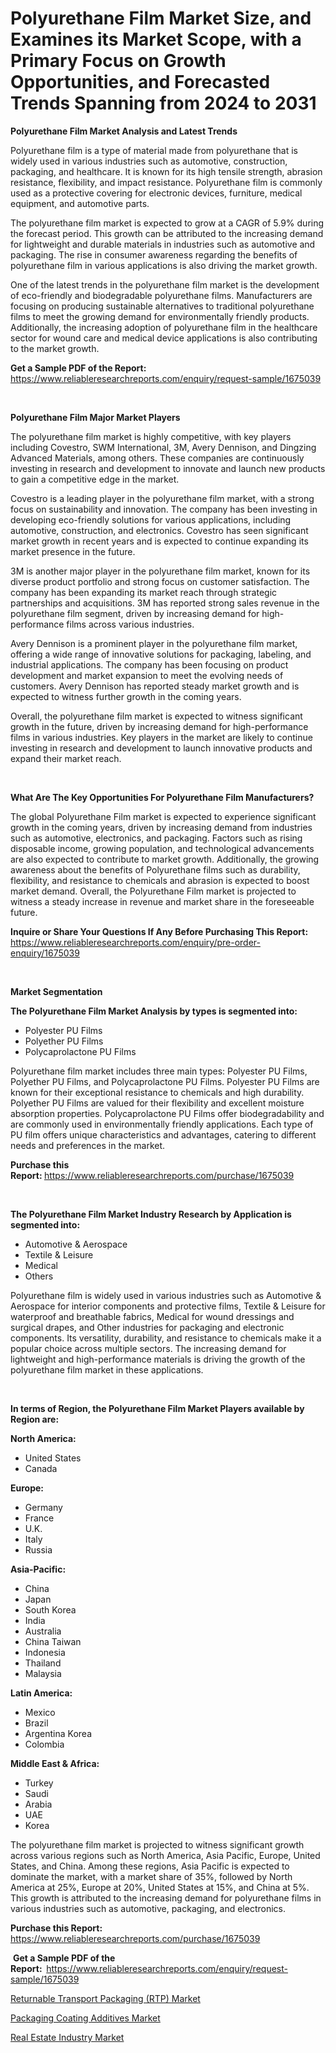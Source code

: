 <p><h1>Polyurethane Film Market Size, and Examines its Market Scope, with a Primary Focus on Growth Opportunities, and Forecasted Trends Spanning from 2024 to 2031</h1></p><p><strong>Polyurethane Film Market Analysis and Latest Trends</strong></p>
<p><p>Polyurethane film is a type of material made from polyurethane that is widely used in various industries such as automotive, construction, packaging, and healthcare. It is known for its high tensile strength, abrasion resistance, flexibility, and impact resistance. Polyurethane film is commonly used as a protective covering for electronic devices, furniture, medical equipment, and automotive parts.</p><p>The polyurethane film market is expected to grow at a CAGR of 5.9% during the forecast period. This growth can be attributed to the increasing demand for lightweight and durable materials in industries such as automotive and packaging. The rise in consumer awareness regarding the benefits of polyurethane film in various applications is also driving the market growth.</p><p>One of the latest trends in the polyurethane film market is the development of eco-friendly and biodegradable polyurethane films. Manufacturers are focusing on producing sustainable alternatives to traditional polyurethane films to meet the growing demand for environmentally friendly products. Additionally, the increasing adoption of polyurethane film in the healthcare sector for wound care and medical device applications is also contributing to the market growth.</p></p>
<p><strong>Get a Sample PDF of the Report:&nbsp;</strong> <a href="https://www.reliableresearchreports.com/enquiry/request-sample/1675039">https://www.reliableresearchreports.com/enquiry/request-sample/1675039</a></p>
<p>&nbsp;</p>
<p><strong>Polyurethane Film Major Market Players</strong></p>
<p><p>The polyurethane film market is highly competitive, with key players including Covestro, SWM International, 3M, Avery Dennison, and Dingzing Advanced Materials, among others. These companies are continuously investing in research and development to innovate and launch new products to gain a competitive edge in the market.</p><p>Covestro is a leading player in the polyurethane film market, with a strong focus on sustainability and innovation. The company has been investing in developing eco-friendly solutions for various applications, including automotive, construction, and electronics. Covestro has seen significant market growth in recent years and is expected to continue expanding its market presence in the future.</p><p>3M is another major player in the polyurethane film market, known for its diverse product portfolio and strong focus on customer satisfaction. The company has been expanding its market reach through strategic partnerships and acquisitions. 3M has reported strong sales revenue in the polyurethane film segment, driven by increasing demand for high-performance films across various industries.</p><p>Avery Dennison is a prominent player in the polyurethane film market, offering a wide range of innovative solutions for packaging, labeling, and industrial applications. The company has been focusing on product development and market expansion to meet the evolving needs of customers. Avery Dennison has reported steady market growth and is expected to witness further growth in the coming years.</p><p>Overall, the polyurethane film market is expected to witness significant growth in the future, driven by increasing demand for high-performance films in various industries. Key players in the market are likely to continue investing in research and development to launch innovative products and expand their market reach.</p></p>
<p>&nbsp;</p>
<p><strong>What Are The Key Opportunities For Polyurethane Film Manufacturers?</strong></p>
<p><p>The global Polyurethane Film market is expected to experience significant growth in the coming years, driven by increasing demand from industries such as automotive, electronics, and packaging. Factors such as rising disposable income, growing population, and technological advancements are also expected to contribute to market growth. Additionally, the growing awareness about the benefits of Polyurethane films such as durability, flexibility, and resistance to chemicals and abrasion is expected to boost market demand. Overall, the Polyurethane Film market is projected to witness a steady increase in revenue and market share in the foreseeable future.</p></p>
<p><strong>Inquire or Share Your Questions If Any Before Purchasing This Report:</strong> <a href="https://www.reliableresearchreports.com/enquiry/pre-order-enquiry/1675039">https://www.reliableresearchreports.com/enquiry/pre-order-enquiry/1675039</a></p>
<p>&nbsp;</p>
<p><strong>Market Segmentation</strong></p>
<p><strong>The Polyurethane Film Market Analysis by types is segmented into:</strong></p>
<p><ul><li>Polyester PU Films</li><li>Polyether PU Films</li><li>Polycaprolactone PU Films</li></ul></p>
<p><p>Polyurethane film market includes three main types: Polyester PU Films, Polyether PU Films, and Polycaprolactone PU Films. Polyester PU Films are known for their exceptional resistance to chemicals and high durability. Polyether PU Films are valued for their flexibility and excellent moisture absorption properties. Polycaprolactone PU Films offer biodegradability and are commonly used in environmentally friendly applications. Each type of PU film offers unique characteristics and advantages, catering to different needs and preferences in the market.</p></p>
<p><strong>Purchase this Report:&nbsp;</strong><a href="https://www.reliableresearchreports.com/purchase/1675039">https://www.reliableresearchreports.com/purchase/1675039</a></p>
<p>&nbsp;</p>
<p><strong>The Polyurethane Film Market Industry Research by Application is segmented into:</strong></p>
<p><ul><li>Automotive & Aerospace</li><li>Textile & Leisure</li><li>Medical</li><li>Others</li></ul></p>
<p><p>Polyurethane film is widely used in various industries such as Automotive & Aerospace for interior components and protective films, Textile & Leisure for waterproof and breathable fabrics, Medical for wound dressings and surgical drapes, and Other industries for packaging and electronic components. Its versatility, durability, and resistance to chemicals make it a popular choice across multiple sectors. The increasing demand for lightweight and high-performance materials is driving the growth of the polyurethane film market in these applications.</p></p>
<p>&nbsp;</p>
<p><strong>In terms of Region, the Polyurethane Film Market Players available by Region are:</strong></p>
<p>
    <p> <strong> North America: </strong>
        <ul>
            <li>United States</li>
            <li>Canada</li>
        </ul>
        </p> 
    <p> <strong> Europe: </strong>
        <ul>
            <li>Germany</li>
            <li>France</li>
            <li>U.K.</li>
            <li>Italy</li>
            <li>Russia</li>
        </ul>
        </p> 
    <p> <strong> Asia-Pacific: </strong>
        <ul>
            <li>China</li>
            <li>Japan</li>
            <li>South Korea</li>
            <li>India</li>
            <li>Australia</li>
            <li>China Taiwan</li>
            <li>Indonesia</li>
            <li>Thailand</li>
            <li>Malaysia</li>
        </ul>
        </p> 
    <p> <strong> Latin America: </strong>
        <ul>
            <li>Mexico</li>
            <li>Brazil</li>
            <li>Argentina Korea</li>
            <li>Colombia</li>
        </ul>
        </p> 
    <p> <strong> Middle East & Africa: </strong>
        <ul>
            <li>Turkey</li>
            <li>Saudi</li>
            <li>Arabia</li>
            <li>UAE</li>
            <li>Korea</li>
        </ul>
    </p>
    </p>
<p><p>The polyurethane film market is projected to witness significant growth across various regions such as North America, Asia Pacific, Europe, United States, and China. Among these regions, Asia Pacific is expected to dominate the market, with a market share of 35%, followed by North America at 25%, Europe at 20%, United States at 15%, and China at 5%. This growth is attributed to the increasing demand for polyurethane films in various industries such as automotive, packaging, and electronics.</p></p>
<p><strong>Purchase this Report: </strong><a href="https://www.reliableresearchreports.com/purchase/1675039">https://www.reliableresearchreports.com/purchase/1675039</a></p>
<p>&nbsp;<strong>Get a Sample PDF of the Report:&nbsp;&nbsp;</strong><a href="https://www.reliableresearchreports.com/enquiry/request-sample/1675039">https://www.reliableresearchreports.com/enquiry/request-sample/1675039</a></p>
<p><strong></strong></p>
<p><p><a href="https://view.publitas.com/reportprime-1/returnable-transport-packaging-rtp-market-research-report-forecasted-for-period-from-2024-2031-by-market-type-market-application-and-region/">Returnable Transport Packaging (RTP) Market</a></p><p><a href="https://github.com/nancykennedykellievqfqt2/Market-Research-Report-List-1/blob/main/packaging-coating-additives-market.md">Packaging Coating Additives Market</a></p><p><a href="https://view.publitas.com/reportprime-1/global-real-estate-industry-market-by-types-applications-and-major-players-with-regional-growth-rate-analysis-and-development-situation-from-2024-to-2031/">Real Estate Industry Market</a></p></p>